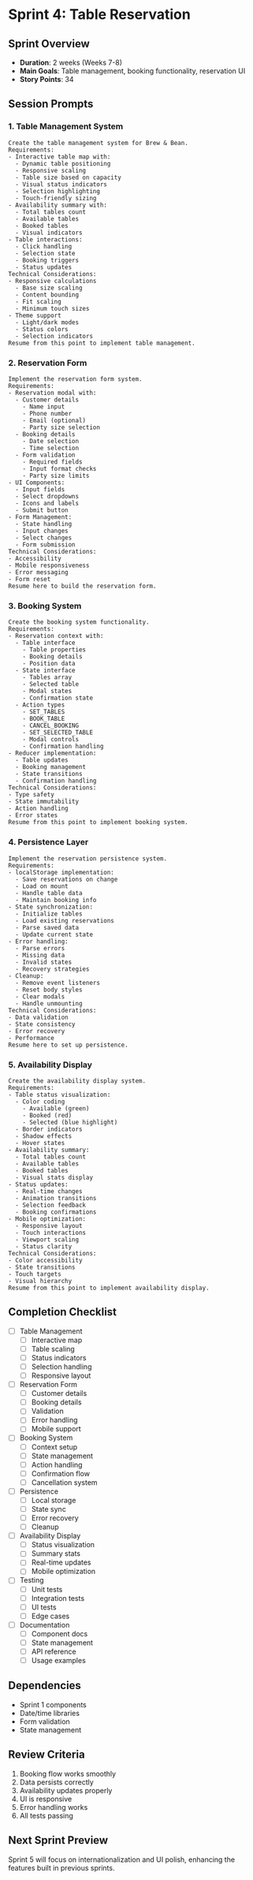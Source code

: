 # Sprint 4: Table Reservation

## Sprint Overview

- **Duration**: 2 weeks (Weeks 7-8)
- **Main Goals**: Table management, booking functionality, reservation UI
- **Story Points**: 34

## Session Prompts

### 1. Table Management System

```prompt
Create the table management system for Brew & Bean.
Requirements:
- Interactive table map with:
  - Dynamic table positioning
  - Responsive scaling
  - Table size based on capacity
  - Visual status indicators
  - Selection highlighting
  - Touch-friendly sizing
- Availability summary with:
  - Total tables count
  - Available tables
  - Booked tables
  - Visual indicators
- Table interactions:
  - Click handling
  - Selection state
  - Booking triggers
  - Status updates
Technical Considerations:
- Responsive calculations
  - Base size scaling
  - Content bounding
  - Fit scaling
  - Minimum touch sizes
- Theme support
  - Light/dark modes
  - Status colors
  - Selection indicators
Resume from this point to implement table management.
```

### 2. Reservation Form

```prompt
Implement the reservation form system.
Requirements:
- Reservation modal with:
  - Customer details
    - Name input
    - Phone number
    - Email (optional)
    - Party size selection
  - Booking details
    - Date selection
    - Time selection
  - Form validation
    - Required fields
    - Input format checks
    - Party size limits
- UI Components:
  - Input fields
  - Select dropdowns
  - Icons and labels
  - Submit button
- Form Management:
  - State handling
  - Input changes
  - Select changes
  - Form submission
Technical Considerations:
- Accessibility
- Mobile responsiveness
- Error messaging
- Form reset
Resume here to build the reservation form.
```

### 3. Booking System

```prompt
Create the booking system functionality.
Requirements:
- Reservation context with:
  - Table interface
    - Table properties
    - Booking details
    - Position data
  - State interface
    - Tables array
    - Selected table
    - Modal states
    - Confirmation state
  - Action types
    - SET_TABLES
    - BOOK_TABLE
    - CANCEL_BOOKING
    - SET_SELECTED_TABLE
    - Modal controls
    - Confirmation handling
- Reducer implementation:
  - Table updates
  - Booking management
  - State transitions
  - Confirmation handling
Technical Considerations:
- Type safety
- State immutability
- Action handling
- Error states
Resume from this point to implement booking system.
```

### 4. Persistence Layer

```prompt
Implement the reservation persistence system.
Requirements:
- localStorage implementation:
  - Save reservations on change
  - Load on mount
  - Handle table data
  - Maintain booking info
- State synchronization:
  - Initialize tables
  - Load existing reservations
  - Parse saved data
  - Update current state
- Error handling:
  - Parse errors
  - Missing data
  - Invalid states
  - Recovery strategies
- Cleanup:
  - Remove event listeners
  - Reset body styles
  - Clear modals
  - Handle unmounting
Technical Considerations:
- Data validation
- State consistency
- Error recovery
- Performance
Resume here to set up persistence.
```

### 5. Availability Display

```prompt
Create the availability display system.
Requirements:
- Table status visualization:
  - Color coding
    - Available (green)
    - Booked (red)
    - Selected (blue highlight)
  - Border indicators
  - Shadow effects
  - Hover states
- Availability summary:
  - Total tables count
  - Available tables
  - Booked tables
  - Visual stats display
- Status updates:
  - Real-time changes
  - Animation transitions
  - Selection feedback
  - Booking confirmations
- Mobile optimization:
  - Responsive layout
  - Touch interactions
  - Viewport scaling
  - Status clarity
Technical Considerations:
- Color accessibility
- State transitions
- Touch targets
- Visual hierarchy
Resume from this point to implement availability display.
```

## Completion Checklist

- [ ] Table Management
  - [ ] Interactive map
  - [ ] Table scaling
  - [ ] Status indicators
  - [ ] Selection handling
  - [ ] Responsive layout
- [ ] Reservation Form
  - [ ] Customer details
  - [ ] Booking details
  - [ ] Validation
  - [ ] Error handling
  - [ ] Mobile support
- [ ] Booking System
  - [ ] Context setup
  - [ ] State management
  - [ ] Action handling
  - [ ] Confirmation flow
  - [ ] Cancellation system
- [ ] Persistence
  - [ ] Local storage
  - [ ] State sync
  - [ ] Error recovery
  - [ ] Cleanup
- [ ] Availability Display
  - [ ] Status visualization
  - [ ] Summary stats
  - [ ] Real-time updates
  - [ ] Mobile optimization
- [ ] Testing
  - [ ] Unit tests
  - [ ] Integration tests
  - [ ] UI tests
  - [ ] Edge cases
- [ ] Documentation
  - [ ] Component docs
  - [ ] State management
  - [ ] API reference
  - [ ] Usage examples

## Dependencies

- Sprint 1 components
- Date/time libraries
- Form validation
- State management

## Review Criteria

1. Booking flow works smoothly
2. Data persists correctly
3. Availability updates properly
4. UI is responsive
5. Error handling works
6. All tests passing

## Next Sprint Preview

Sprint 5 will focus on internationalization and UI polish, enhancing the features built in previous sprints.
